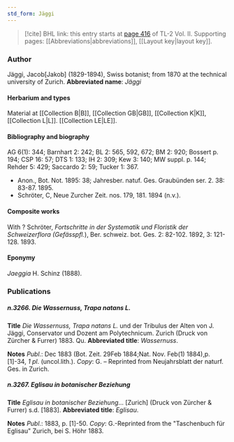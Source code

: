 ```yaml
---
std_form: Jäggi
---
```


> [!cite] BHL link: this entry starts at [page 416](https://www.biodiversitylibrary.org/page/33068658) of TL-2 Vol. II.
> Supporting pages: [[Abbreviations|abbreviations]], [[Layout key|layout key]].

### Author

Jäggi, Jacob\[Jakob\] (1829-1894), Swiss botanist; from 1870 at the technical university of Zurich. 
**Abbreviated name**: *Jäggi*

#### Herbarium and types

Material at [[Collection B|B]], [[Collection GB|GB]], [[Collection K|K]], [[Collection L|L]]. [[Collection LE|LE]].

#### Bibliography and biography

AG 6(1): 344; Barnhart 2: 242; BL 2: 565, 592, 672; BM 2: 920; Bossert p. 194; CSP 16: 57; DTS 1: 133; IH 2: 309; Kew 3: 140; MW suppl. p. 144; Rehder 5: 429; Saccardo 2: 59; Tucker 1: 367.
- Anon., Bot. Not. 1895: 38; Jahresber. natuf. Ges. Graubünden ser. 2. 38: 83-87. 1895.
- Schröter, C, Neue Zurcher Zeit. nos. 179, 181. 1894 (n.v.).

#### Composite works

With ? Schröter, *Fortschritte in der Systematik und Floristik der Schweizerflora (Gefässpfl.*), Ber. schweiz. bot. Ges. 2: 82-102. 1892, 3: 121-128. 1893.

#### Eponymy

*Jaeggia* H. Schinz (1888).

### Publications

##### n.3266. Die Wassernuss, Trapa natans L.

**Title**
*Die Wassernuss, Trapa natans L.* und der Tribulus der Alten von J. Jäggi, Conservator und Dozent am Polytechnicum. Zurich (Druck von Zürcher & Furrer) 1883. Qu.
**Abbreviated title**: *Wassernuss*.

**Notes**
*Publ*.: Dec 1883 (Bot. Zeit. 29Feb 1884;Nat. Nov. Feb(1) 1884),p. \[1\]-34, *1 pl*. (uncol.lith.).
*Copy*: G. – Reprinted from Neujahrsblatt der naturf. Ges. in Zurich.

##### n.3267. Eglisau in botanischer Beziehung

**Title**
*Eglisau in botanischer Beziehung*... \[Zurich\] (Druck von Zürcher & Furrer) s.d. \[1883\].
**Abbreviated title**: *Eglisau*.

**Notes**
*Publ*.: 1883, p. \[1\]-50. *Copy*: G.-Reprinted from the "Taschenbuch für Eglisau" Zurich, bei S. Höhr 1883.

